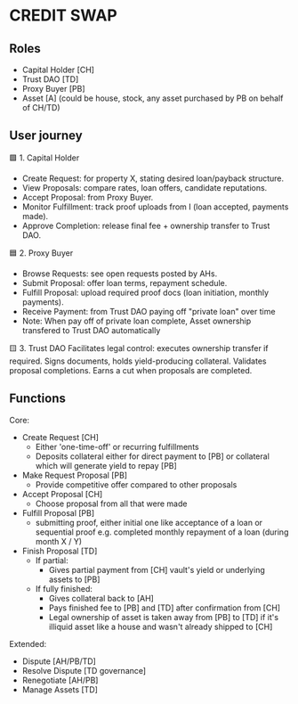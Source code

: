 # CREDIT SWAP

## Roles

- Capital Holder [CH]
- Trust DAO [TD]
- Proxy Buyer [PB]
- Asset [A] (could be house, stock, any asset purchased by PB on behalf of CH/TD)

## User journey

🟩 1. Capital Holder
- Create Request: for property X, stating desired loan/payback structure.
- View Proposals: compare rates, loan offers, candidate reputations.
- Accept Proposal: from Proxy Buyer.
- Monitor Fulfillment: track proof uploads from I (loan accepted, payments made).
- Approve Completion: release final fee + ownership transfer to Trust DAO.

🟦 2. Proxy Buyer
- Browse Requests: see open requests posted by AHs.
- Submit Proposal: offer loan terms, repayment schedule.
- Fulfill Proposal: upload required proof docs (loan initiation, monthly payments).
- Receive Payment: from Trust DAO paying off "private loan" over time
- Note: When pay off of private loan complete, Asset ownership transfered to Trust DAO automatically

🟨 3. Trust DAO
Facilitates legal control: executes ownership transfer if required.
Signs documents, holds yield-producing collateral.
Validates proposal completions.
Earns a cut when proposals are completed.

## Functions

Core:

- Create Request [CH]
  - Either 'one-time-off' or recurring fulfillments
  - Deposits collateral either for direct payment to [PB] or collateral which will generate yield to repay [PB]
- Make Request Proposal [PB]
  - Provide competitive offer compared to other proposals
- Accept Proposal [CH]
  - Choose proposal from all that were made
- Fulfill Proposal [PB]
  - submitting proof, either initial one like acceptance of a loan or sequential proof e.g. completed monthly repayment of a loan (during month X / Y)
- Finish Proposal [TD]
  - If partial:
    - Gives partial payment from [CH] vault's yield or underlying assets to [PB]
  - If fully finished:
    - Gives collateral back to [AH]
    - Pays finished fee to [PB] and [TD] after confirmation from [CH]
    - Legal ownership of asset is taken away from [PB] to [TD] if it's illiquid asset like a house and wasn't already shipped to [CH]

Extended:

- Dispute [AH/PB/TD]
- Resolve Dispute [TD governance]
- Renegotiate [AH/PB]
- Manage Assets [TD]